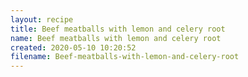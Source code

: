 ```yaml
---
layout: recipe
title: Beef meatballs with lemon and celery root
name: Beef meatballs with lemon and celery root
created: 2020-05-10 10:20:52
filename: Beef-meatballs-with-lemon-and-celery-root
---
```

